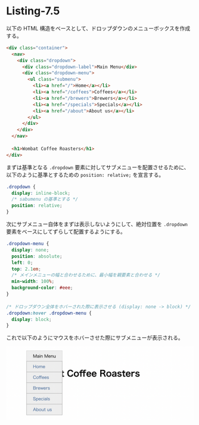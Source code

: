 # Listing-7.5

以下の HTML 構造をベースとして、ドロップダウンのメニューボックスを作成する。

```html
<div class="container">
  <nav>
    <div class="dropdown">
      <div class="dropdown-label">Main Menu</div>
      <div class="dropdown-menu">
        <ul class="submenu">
          <li><a href="/">Home</a></li>
          <li><a href="/coffees">Coffees</a></li>
          <li><a href="/brewers">Brewers</a></li>
          <li><a href="/specials">Specials</a></li>
          <li><a href="/about">About us</a></li>
        </ul>
      </div>
    </div>
  </nav>

  <h1>Wombat Coffee Roasters</h1>
</div>
```

まずは基準となる `.dropdown` 要素に対してサブメニューを配置させるために、以下のように基準とするための `position: relative;` を宣言する。

```css
.dropdown {
  display: inline-block;
  /* sabumenu の基準とする */
  position: relative;
}
```

次にサブメニュー自体をまずは表示しないようにして、絶対位置を `.dropdown` 要素をベースにしてずらして配置するようにする。

```css
.dropdown-menu {
  display: none;
  position: absolute;
  left: 0;
  top: 2.1em;
  /* メインメニューの幅と合わせるために、最小幅を親要素と合わせる */
  min-width: 100%;
  background-color: #eee;
}

/* ドロップダウン全体をホバーされた際に表示させる (display: none -> block) */
.dropdown:hover .dropdown-menu {
  display: block;
}
```

これで以下のようにマウスをホバーさせた際にサブメニューが表示される。

![](assets/2021-10-26-21-16-55.png)
